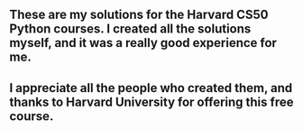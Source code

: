 ## These are my solutions for the Harvard CS50 Python courses. I created all the solutions myself, and it was a really good experience for me. 
## I appreciate all the people who created them, and thanks to Harvard University for offering this free course.
